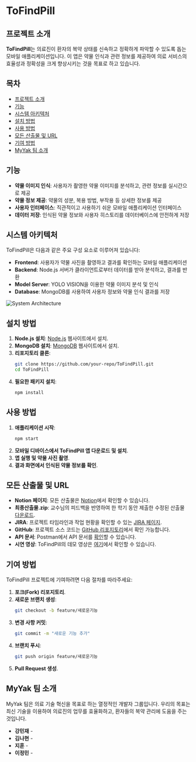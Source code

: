 # ToFindPill

## 프로젝트 소개
**ToFindPill**는 의료진이 환자의 복약 상태를 신속하고 정확하게 파악할 수 있도록 돕는 모바일 애플리케이션입니다. 이 앱은 약물 인식과 관련 정보를 제공하여 의료 서비스의 효율성과 정확성을 크게 향상시키는 것을 목표로 하고 있습니다.

## 목차
- [프로젝트 소개](#프로젝트-소개)
- [기능](#기능)
- [시스템 아키텍처](#시스템-아키텍처)
- [설치 방법](#설치-방법)
- [사용 방법](#사용-방법)
- [모든 산출물 및 URL](#모든-산출물-및-url)
- [기여 방법](#기여-방법)
- [MyYak 팀 소개](#myyak-팀-소개)

## 기능
- **약물 이미지 인식**: 사용자가 촬영한 약물 이미지를 분석하고, 관련 정보를 실시간으로 제공
- **약물 정보 제공**: 약물의 성분, 복용 방법, 부작용 등 상세한 정보를 제공
- **사용자 인터페이스**: 직관적이고 사용하기 쉬운 모바일 애플리케이션 인터페이스
- **데이터 저장**: 인식된 약물 정보와 사용자 히스토리를 데이터베이스에 안전하게 저장

## 시스템 아키텍처
ToFindPill은 다음과 같은 주요 구성 요소로 이루어져 있습니다:

- **Frontend**: 사용자가 약물 사진을 촬영하고 결과를 확인하는 모바일 애플리케이션
- **Backend**: Node.js 서버가 클라이언트로부터 데이터를 받아 분석하고, 결과를 반환
- **Model Server**: YOLO VISION을 이용한 약물 이미지 분석 및 인식
- **Database**: MongoDB를 사용하여 사용자 정보와 약물 인식 결과를 저장


![System Architecture](https://github.com/ToFindPill/image/system.png)

## 설치 방법
1. **Node.js 설치**: [Node.js](https://nodejs.org) 웹사이트에서 설치.
2. **MongoDB 설치**: [MongoDB](https://www.mongodb.com) 웹사이트에서 설치.
3. **리포지토리 클론**:
    ```bash
    git clone https://github.com/your-repo/ToFindPill.git
    cd ToFindPill
    ```
4. **필요한 패키지 설치**:
    ```bash
    npm install
    ```

## 사용 방법
1. **애플리케이션 시작**:
    ```bash
    npm start
    ```
2. **모바일 디바이스에서 ToFindPill 앱 다운로드 및 설치**.
3. **앱 실행 및 약물 사진 촬영**.
4. **결과 화면에서 인식된 약물 정보를 확인**.

## 모든 산출물 및 URL
- **Notion 페이지**: 모든 산출물은 [Notion](https://acelab-welcome-docs.notion.site/93af934c5e3a40d9a3a321c4cd68e47f?pvs=4)에서 확인할 수 있습니다.
- **최종산출물.zip**: 교수님의 피드백을 반영하여 한 학기 동안 제출한 수정된 산출물 [다운로드](https://acelab-welcome-docs.notion.site/93af934c5e3a40d9a3a321c4cd68e47f?pvs=4).
- **JIRA**: 프로젝트 타임라인과 작업 현황을 확인할 수 있는 [JIRA 페이지](https://hanyang-team-myyak.atlassian.net/jira/software/projects/TFP/boards/1/timeline).
- **GitHub**: 프로젝트 소스 코드는 [GitHub 리포지토리](https://github.com/ToFindPill)에서 확인 가능합니다.
- **API 문서**: Postman에서 API 문서를 [확인](https://documenter.getpostman.com/view/35312530/2sA3XJkQGG#af7bf4fd-8223-46b8-b159-9cee17417e38)할 수 있습니다.
- **시연 영상**: ToFindPill의 데모 영상은 [여기](https://drive.google.com/file/d/1vfltQ23fjjwnockom5ljljJHykYkm9DI/view?usp=drive_link)에서 확인할 수 있습니다.

## 기여 방법
ToFindPill 프로젝트에 기여하려면 다음 절차를 따라주세요:

1. **포크(Fork) 리포지토리**.
2. **새로운 브랜치 생성**:
    ```bash
    git checkout -b feature/새로운기능
    ```
3. **변경 사항 커밋**:
    ```bash
    git commit -m "새로운 기능 추가"
    ```
4. **브랜치 푸시**:
    ```bash
    git push origin feature/새로운기능
    ```
5. **Pull Request 생성**.
## MyYak 팀 소개
MyYak 팀은 의료 기술 혁신을 목표로 하는 열정적인 개발자 그룹입니다. 우리의 목표는 최신 기술을 이용하여 의료진의 업무를 효율화하고, 환자들의 복약 관리에 도움을 주는 것입니다.

- **강민재** - 
- **김나현** - 
- **지훈** - 
- **이정민** -



